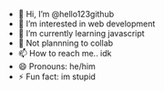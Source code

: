 - 👋 Hi, I’m @hello123github
- 👀 I’m interested in web development
- 🌱 I’m currently learning javascript
- 💞️ Not plannning to collab
- 📫 How to reach me.. idk
- 😄 Pronouns: he/him
- ⚡ Fun fact: im stupid

<!---
hello123github/hello123github is a ✨ special ✨ repository because its `README.md` (this file) appears on your GitHub profile.
You can click the Preview link to take a look at your changes.
--->

